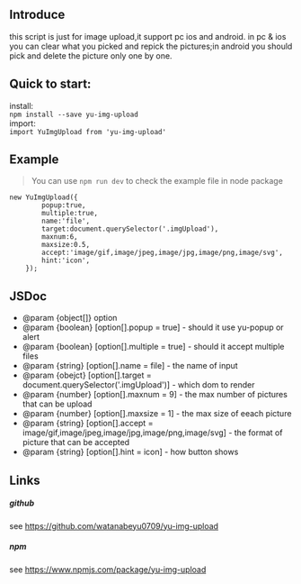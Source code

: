 ## Introduce  

this script is just for image upload,it support pc ios and android. in pc & ios you can clear what you picked and repick the pictures;in android you should pick and delete the picture only one by one.

## Quick to start:

install:     
`npm install --save yu-img-upload `    
import:  
`import YuImgUpload from 'yu-img-upload' `

## Example

>You can use `npm run dev` to check the example file in node package

    new YuImgUpload({
            popup:true,
            multiple:true,
            name:'file',
            target:document.querySelector('.imgUpload'),
            maxnum:6,
            maxsize:0.5,
            accept:'image/gif,image/jpeg,image/jpg,image/png,image/svg',
            hint:'icon',
        });
        
## JSDoc

 * @param {object[]} option
 * @param {boolean} [option[].popup = true] - should it use yu-popup or alert 
 * @param {boolean} [option[].multiple = true] - should it accept multiple files
 * @param {string} [option[].name = file] - the name of input
 * @param {obejct} [option[].target = document.querySelector('.imgUpload')] - which dom to render
 * @param {number} [option[].maxnum = 9] - the max number of pictures that can be upload
 * @param {number} [option[].maxsize = 1] - the max size of eeach picture
 * @param {string} [option[].accept = image/gif,image/jpeg,image/jpg,image/png,image/svg] - the format of picture that can be accepted
 * @param {string} [option[].hint = icon] - how  button shows

## Links

##### github  
see https://github.com/watanabeyu0709/yu-img-upload
##### npm  
see https://www.npmjs.com/package/yu-img-upload
